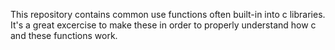 This repository contains common use functions often built-in into c libraries.
It's a great excercise to make these in order to properly understand how c and these functions work.
